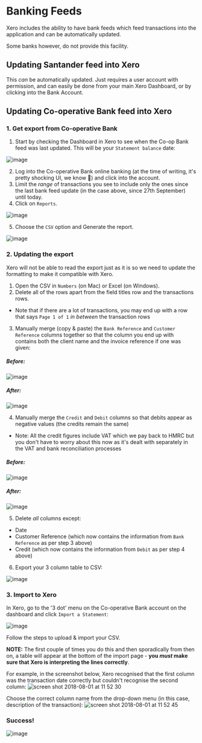 # Banking Feeds

Xero includes the ability to have bank feeds which feed transactions into the
application and can be automatically updated.

Some banks however, do not provide this facility.

## Updating Santander feed into Xero

This *can* be automatically updated. Just requires a user account with permission, and can easily be done from your main Xero Dashboard, or by clicking into the Bank Account. 

## Updating Co-operative Bank feed into Xero

### 1. Get export from Co-operative Bank
1. Start by checking the Dashboard in Xero to see when the Co-op Bank feed was last
updated. This will be your `Statement balance` date:

![image](https://user-images.githubusercontent.com/4185328/46742115-45a2db00-cc9e-11e8-86de-120e7c233c01.png)

2. Log into the Co-operative Bank online banking (at the time of writing, it's
pretty shocking UI, we know :ghost:) and click into the account.
3. Limit the _range_ of transactions you see to include only the ones since the
last bank feed update (in the case above, since 27th September) until today.
4. Click on `Reports`.

![image](https://user-images.githubusercontent.com/4185328/46742164-6408d680-cc9e-11e8-9be7-610e94eb3674.png)

5. Choose the `CSV` option and Generate the report.

![image](https://user-images.githubusercontent.com/4185328/46742189-6d923e80-cc9e-11e8-9219-c09c0f88684d.png)


### 2. Updating the export
Xero will not be able to read the export just as it is so we need to update the formatting to make it compatible with Xero.

1. Open the CSV in `Numbers` (on Mac) or Excel (on Windows).
2. Delete all of the rows apart from the field titles row and the transactions rows.
  + Note that if there are a lot of transactions, you may end up with a row that
   says `Page 1 of 1` _in between_ the transaction rows
3. Manually merge (copy & paste) the `Bank Reference` and `Customer Reference` columns together so that the column you end up with contains both the client name and the invoice reference if one was given:

##### Before:
![image](https://user-images.githubusercontent.com/4185328/46742426-e8f3f000-cc9e-11e8-98cb-3b2265f35693.png)


##### After:
![image](https://user-images.githubusercontent.com/4185328/46742501-0de86300-cc9f-11e8-899e-9fa7152035a0.png)


4. Manually merge the `Credit` and `Debit` columns so that debits appear as negative values (the credits remain the same)
  + Note: All the credit figures include VAT which we pay back to HMRC but you
  don't have to worry about this now as it's dealt with separately in the VAT
  and bank reconciliation processes

##### Before:
![image](https://user-images.githubusercontent.com/4185328/46742718-86e7ba80-cc9f-11e8-96b0-ebf3da59751b.png)

##### After:
![image](https://user-images.githubusercontent.com/4185328/46742770-a1219880-cc9f-11e8-995a-46e9611f0252.png)

5. Delete _all_ columns except:
  + Date
  + Customer Reference (which now contains the information from `Bank Reference`
  as per step 3 above)
  + Credit (which now contains the information from `Debit` as per step 4 above)
6. Export your 3 column table to CSV:

![image](https://user-images.githubusercontent.com/4185328/46743240-8996df80-cca0-11e8-97f6-fea2fc1fa941.png)

### 3. Import to Xero

In Xero, go to the '3 dot' menu on the Co-operative Bank account on the dashboard and click `Import a Statement`:

![image](https://user-images.githubusercontent.com/4185328/46743404-e2667800-cca0-11e8-81ae-489fec31300d.png)

Follow the steps to upload  & import your CSV.

**NOTE:** The first couple of times you do this and then sporadically from then on, a table will appear at the bottom of the import page - **you _must_ make sure that Xero is interpreting the lines correctly**.

For example, in the screenshot below, Xero recognised that the first column was the transaction date correctly but couldn't recognise the second column:
![screen shot 2018-08-01 at 11 52 30](https://user-images.githubusercontent.com/4185328/46743677-7fc1ac00-cca1-11e8-98d8-dbd02d785a45.png)

Choose the correct column name from the drop-down menu (in this case, description of the transaction):
![screen shot 2018-08-01 at 11 52 45](https://user-images.githubusercontent.com/4185328/46743649-6e789f80-cca1-11e8-821a-9014bca0a551.png)

### Success!
![image](https://user-images.githubusercontent.com/4185328/46743845-d16a3680-cca1-11e8-9295-a71d5fb529d2.png)
